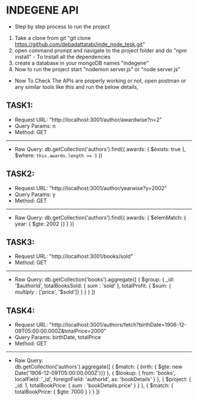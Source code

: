 # INDEGENE API

- Step by step process to run the project
1. Take a clone from git "git clone https://github.com/debadattatabi/inde_node_tesk.git"
2. open command prompt and navigate to the project folder and do "npm install" - To Install all the dependencies
3. create a database in your mongoDB names "indegene" 
4. Now to run the project start "nodemon server.js" or "node server.js"

- Now To Check The APIs are properly working or not, open postman or any similar tools like this and run the below details,

## TASK1:
- Request URL:  "http://localhost:3001/author/awardwise?n=2"
- Query Params: n
- Method: GET
-----------
- Raw Query: 
    db.getCollection('authors').find({
        awards: { $exists: true },
        $where: `this.awards.length >= 3`
    })

## TASK2:
- Request URL:  "http://localhost:3001/author/yearwise?y=2002"
- Query Params: y
- Method: GET
-----------
- Raw Query: 
    db.getCollection('authors').find({
      awards: { $elemMatch: { year: { $gte: 2002 }} }
    })

## TASK3:
- Request URL:  "http://localhost:3001/books/sold"
- Method: GET
-----------
- Raw Query: 
    db.getCollection('books').aggregate([
      {
        $group: {
          _id: '$authorId',
          totalBooksSold: { $sum: '$sold' },
          totalProfit: { $sum: { $multiply: ['$price', '$sold']} }
        }
      }
    ])

## TASK4:
- Request URL:  "http://localhost:3001/authors/fetch?birthDate=1906-12-09T05:00:00.000Z&totalPrice=2000"
- Query Params: birthDate, totalPrice
- Method: GET
--------------
- Raw Query:  
    db.getCollection('authors').aggregate([
      { $match: { birth: { $gte: new Date('1906-12-09T05:00:00.000Z')}} },
      {
        $lookup: {
          from: 'books',
          localField: '_id',
          foreignField: 'authorId',
          as: 'bookDetails'
        }
      },
      {
        $project: {
          _id: 1,
          totalBookPrice: { $sum: '$bookDetails.price' }
        }
      },
      {
        $match: {
          totalBookPrice: { $gte: 7000 }
        }
      }
    ])
